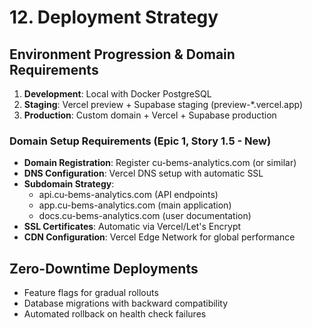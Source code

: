 # 12. Deployment Strategy

## Environment Progression & Domain Requirements
1. **Development**: Local with Docker PostgreSQL
2. **Staging**: Vercel preview + Supabase staging (preview-*.vercel.app)
3. **Production**: Custom domain + Vercel + Supabase production

### Domain Setup Requirements (Epic 1, Story 1.5 - New)
- **Domain Registration**: Register cu-bems-analytics.com (or similar)
- **DNS Configuration**: Vercel DNS setup with automatic SSL
- **Subdomain Strategy**: 
  - api.cu-bems-analytics.com (API endpoints)
  - app.cu-bems-analytics.com (main application)
  - docs.cu-bems-analytics.com (user documentation)
- **SSL Certificates**: Automatic via Vercel/Let's Encrypt
- **CDN Configuration**: Vercel Edge Network for global performance

## Zero-Downtime Deployments
- Feature flags for gradual rollouts
- Database migrations with backward compatibility
- Automated rollback on health check failures
